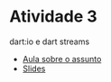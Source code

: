 <h1>Atividade 3</h1>

<p>dart:io e dart streams</p>

<ul>
    <li><a href="https://drive.google.com/file/d/1f6aCPcvKYka302FwP-1lZHnyWBYaz1EM/view?usp=sharing">Aula sobre o assunto</a></li>
    <li><a href="https://drive.google.com/file/d/1Svf30L5pMnt7KBNa5jpP-3b3BsAWTfWz/view?usp=sharing">Slides</a></li>
</ul>